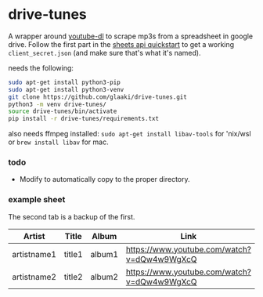 # drive-tunes

A wrapper around [youtube-dl](https://github.com/rg3/youtube-dl) to scrape mp3s from a spreadsheet in google drive. Follow the first part in the [sheets api quickstart](https://developers.google.com/sheets/api/quickstart/python) to get a working `client_secret.json` (and make sure that's what it's named). 

needs the following:
```bash
sudo apt-get install python3-pip
sudo apt-get install python3-venv
git clone https://github.com/glaaki/drive-tunes.git
python3 -m venv drive-tunes/
source drive-tunes/bin/activate
pip install -r drive-tunes/requirements.txt
```
also needs ffmpeg installed: `sudo apt-get install libav-tools` for 'nix/wsl or `brew install libav` for mac.

### todo
* Modify to automatically copy to the proper directory.

### example sheet
The second tab is a backup of the first.

| Artist      | Title  | Album  | Link |
| ----------- | ------ | ------ | ---- |
| artistname1 | title1 | album1 | https://www.youtube.com/watch?v=dQw4w9WgXcQ |
| artistname2 | title2 | album2 | https://www.youtube.com/watch?v=dQw4w9WgXcQ |
